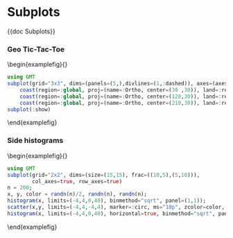 # Subplots

{{doc Subplots}}

### Geo Tic-Tac-Toe

\begin{examplefig}{}
```julia
using GMT
subplot(grid="3x3", dims=(panels=(5,),divlines=(1,:dashed)), axes=(axes=:lrbt,), margins=0);
    coast(region=:global, proj=(name=:Ortho, center=(30 ,30)), land=:red, B=:g, panel=(1,1));
    coast(region=:global, proj=(name=:Ortho, center=(120,30)), land=:red, B=:g, panel=(2,2));
    coast(region=:global, proj=(name=:Ortho, center=(210,30)), land=:red, B=:g, panel=(3,3));
subplot(:show)
```
\end{examplefig}

### Side histograms

\begin{examplefig}{}
```julia
using GMT
subplot(grid="2x2", dims=(size=(15,15), frac=((10,5),(5,10))),
        col_axes=true, row_axes=true)
n = 200;
x, y, color = randn(n)/2, randn(n), randn(n);
histogram(x, limits=(-4,4,0,40), binmethod="sqrt", panel=(1,1));
scatter(x,y, limits=(-4,4,-4,4), marker=:circ, ms="10p", zcolor=color, panel=(2,1));
histogram(x, limits=(-4,4,0,40), horizontal=true, binmethod="sqrt", panel=(2,2), show=true);
```
\end{examplefig}

